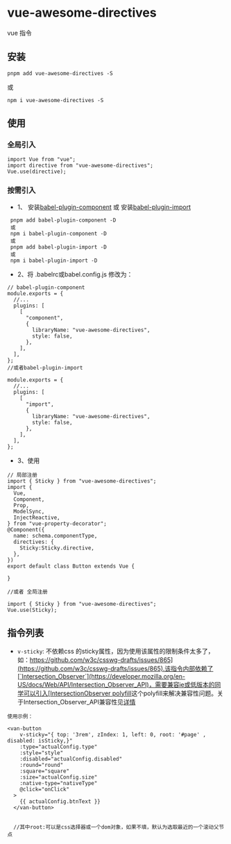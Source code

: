 # vue-awesome-directives

vue 指令

## 安装

`pnpm add vue-awesome-directives -S`

或

`npm i vue-awesome-directives -S`


## 使用

### 全局引入
```
import Vue from "vue";
import directive from "vue-awesome-directives";
Vue.use(directive);

```

### 按需引入
- 1、 安装[babel-plugin-component](https://github.com/ElementUI/babel-plugin-component)
    或 安装[babel-plugin-import](https://www.npmjs.com/package/babel-plugin-import)
```
 pnpm add babel-plugin-component -D  
 或
 npm i babel-plugin-component -D
 或
 pnpm add babel-plugin-import -D 
 或
 npm i babel-plugin-import -D
```
- 2、将 .babelrc或babel.config.js 修改为：
```
// babel-plugin-component
module.exports = {
  //...
  plugins: [
    [
      "component",
      {
        libraryName: "vue-awesome-directives",
        style: false,
      },
    ],
  ],
};
//或者babel-plugin-import

module.exports = {
  //...
  plugins: [
    [
      "import",
      {
        libraryName: "vue-awesome-directives",
        style: false,
      },
    ],
  ],
};
```
- 3、使用
```
// 局部注册
import { Sticky } from "vue-awesome-directives";
import {
  Vue,
  Component,
  Prop,
  ModelSync,
  InjectReactive,
} from "vue-property-decorator";
@Component({
  name: schema.componentType,
  directives: {
    Sticky:Sticky.directive,
  },
})
export default class Button extends Vue {

}

//或者 全局注册

import { Sticky } from "vue-awesome-directives";
Vue.use(Sticky);

```

## 指令列表

- `v-sticky`: 不依赖css 的sticky属性，因为使用该属性的限制条件太多了，如：[https://github.com/w3c/csswg-drafts/issues/865](https://github.com/w3c/csswg-drafts/issues/865).该指令内部依赖了[`Intersection_Observer`](https://developer.mozilla.org/en-US/docs/Web/API/Intersection_Observer_API)，需要兼容ie或低版本的同学可以引入[IntersectionObserver polyfill](https://www.npmjs.com/package/intersection-observer)这个polyfill来解决兼容性问题。关于Intersection_Observer_API兼容性见[详情](https://caniuse.com/?search=IntersectionObserver)

```
使用示例：

<van-button
    v-sticky="{ top: '3rem', zIndex: 1, left: 0, root: '#page' , disabled: isSticky,}"
    :type="actualConfig.type"
    :style="style"
    :disabled="actualConfig.disabled"
    :round="round"
    :square="square"
    :size="actualConfig.size"
    :native-type="nativeType"
    @click="onClick"
  >
    {{ actualConfig.btnText }}
  </van-button>
  

  //其中root:可以是css选择器或一个dom对象，如果不填，默认为选取最近的一个滚动父节点
```


